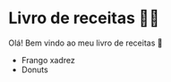 # Livro de receitas :woman_cook:

Olá! Bem vindo ao meu livro de receitas :wave:

- Frango xadrez
- Donuts



